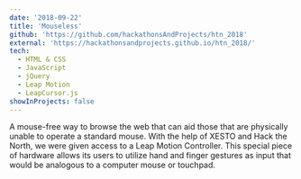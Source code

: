 ```yaml
---
date: '2018-09-22'
title: 'Mouseless'
github: 'https://github.com/hackathonsAndProjects/htn_2018'
external: 'https://hackathonsandprojects.github.io/htn_2018/'
tech:
  - HTML & CSS
  - JavaScript
  - jQuery
  - Leap Motion
  - LeapCursor.js
showInProjects: false
---
```


A mouse-free way to browse the web that can aid those that are physically unable to operate a standard mouse. With the help of XESTO and Hack the North, we were given access to a Leap Motion Controller. This special piece of hardware allows its users to utilize hand and finger gestures as input that would be analogous to a computer mouse or touchpad.
